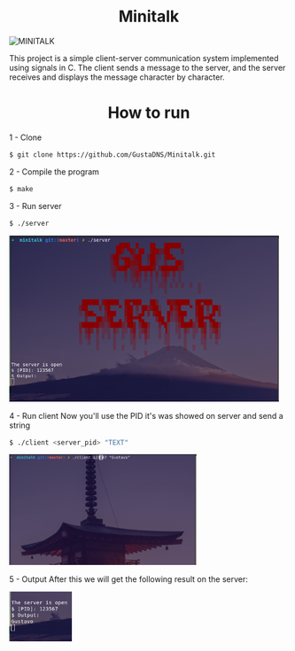 <h1 align="center"> <br> Minitalk </br></h1>

![MINITALK](https://github.com/GustaDNS/42-project-badges/blob/main/covers/cover-minitalk.png)

This project is a simple client-server communication system implemented using signals in C. The client sends a message to the server, and the server receives and displays the message character by character.

<div align="center">
	<h1>How to run</h1>
</div>

1 - Clone

```bash
$ git clone https://github.com/GustaDNS/Minitalk.git
```

2 - Compile the program

```bash
$ make
```

3 - Run server

```bash
$ ./server
```
<img src="htr/server.png" alt="server" height=300>

4 - Run client
Now you'll use the PID it's was showed on server and send a string
```bash
$ ./client <server_pid> "TEXT"
```

<div>
	<img src="htr/client.png" alt="client" height=200 widht=5>
<div/>

5 - Output
After this we will get the following result on the server:

<img src="htr/output.png" alt="output" height=90>
<br>

